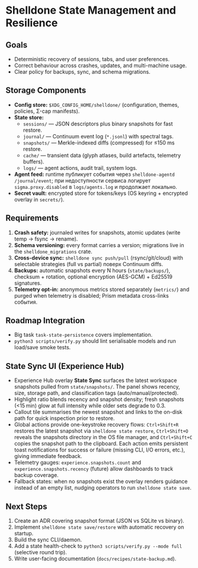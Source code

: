 # Shelldone State Management and Resilience

## Goals
- Deterministic recovery of sessions, tabs, and user preferences.
- Correct behaviour across crashes, updates, and multi-machine usage.
- Clear policy for backups, sync, and schema migrations.

## Storage Components
- **Config store:** `$XDG_CONFIG_HOME/shelldone/` (configuration, themes, policies, Σ-cap manifests).
- **State store:**
  - `sessions/` — JSON descriptors plus binary snapshots for fast restore.
  - `journal/` — Continuum event log (`*.jsonl`) with spectral tags.
  - `snapshots/` — Merkle-indexed diffs (compressed) for ≤150 ms restore.
  - `cache/` — transient data (glyph atlases, build artefacts, telemetry buffers).
  - `logs/` — agent actions, audit trail, system logs.
- **Agent feed:** runtime публикует события через `shelldone-agentd /journal/event`; при недоступности сервиса логирует `sigma.proxy.disabled` в `logs/agents.log` и продолжает локально.
- **Secret vault:** encrypted store for tokens/keys (OS keyring + encrypted overlay in `secrets/`).

## Requirements
1. **Crash safety:** journaled writes for snapshots, atomic updates (write temp → fsync → rename).
2. **Schema versioning:** every format carries a version; migrations live in the `shelldone_migrations` crate.
3. **Cross-device sync:** `shelldone sync push/pull` (rsync/git/cloud) with selectable strategies (full vs partial) поверх Continuum diffs.
4. **Backups:** automatic snapshots every N hours (`state/backups/`), checksum + rotation, optional encryption (AES-GCM) + Ed25519 signatures.
5. **Telemetry opt-in:** anonymous metrics stored separately (`metrics/`) and purged when telemetry is disabled; Prism metadata cross-links события.

## Roadmap Integration
- Big task `task-state-persistence` covers implementation.
- `python3 scripts/verify.py` should lint serialisable models and run load/save smoke tests.

## State Sync UI (Experience Hub)
- Experience Hub overlay **State Sync** surfaces the latest workspace snapshots pulled
  from `state/snapshots/`. The panel shows recency, size, storage path, and
  classification tags (auto/manual/protected).
- Highlight ratio blends recency and snapshot density; fresh snapshots (<15 min)
  glow at full intensity while older sets degrade to 0.3.
- Callout tile summarises the newest snapshot and links to the on-disk path for
  quick inspection prior to restore.
- Global actions provide one-keystroke recovery flows: `Ctrl+Shift+R` restores the
  latest snapshot via `shelldone state restore`, `Ctrl+Shift+O` reveals the snapshots
  directory in the OS file manager, and `Ctrl+Shift+C` copies the snapshot path to
  the clipboard. Each action emits persistent toast notifications for success or
  failure (missing CLI, I/O errors, etc.), giving immediate feedback.
- Telemetry gauges: `experience.snapshots.count` and `experience.snapshots.recency`
  (future) allow dashboards to track backup coverage.
- Fallback states: when no snapshots exist the overlay renders guidance instead
  of an empty list, nudging operators to run `shelldone state save`.

## Next Steps
1. Create an ADR covering snapshot format (JSON vs SQLite vs binary).
2. Implement `shelldone state save/restore` with automatic recovery on startup.
3. Build the sync CLI/daemon.
4. Add a state health-check to `python3 scripts/verify.py --mode full` (selective round trip).
5. Write user-facing documentation (`docs/recipes/state-backup.md`).

